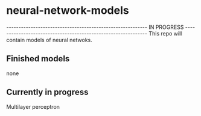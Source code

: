 # neural-network-models

---------------------------------------------------------- IN PROGRESS --------------------------------------------------------------
This repo will contain models of neural netwoks. 
## Finished models 
none

## Currently in progress
Multilayer perceptron
